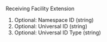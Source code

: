 Receiving Facility Extension
1. Optional: Namespace ID (string)
1. Optional: Universal ID (string)
1. Optional: Universal ID Type (string)

